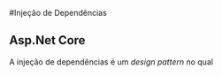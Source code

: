 #Injeção de Dependências
## Asp.Net Core 

A injeção de dependências é um *design pattern* no qual 

